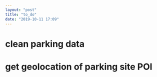 ```yaml
---
layout: "post"
title: "to_do"
date: "2019-10-11 17:09"
---
```


# clean parking data
# get geolocation of parking site POI
